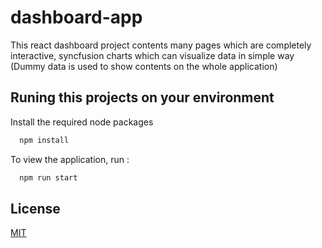 # dashboard-app
This react dashboard project contents many pages which are completely interactive, syncfusion charts which can visualize data in simple way (Dummy data is used to show contents on the whole application)

## Runing this projects on your environment 
Install the required node packages
```bash
  npm install
```
To view the application, run : 
```bash
  npm run start
```

## License
[MIT](./LICENSE)
